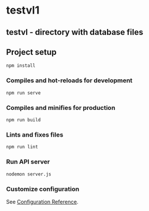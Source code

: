 # testvl1

## testvl - directory with database files

## Project setup
```
npm install
```

### Compiles and hot-reloads for development
```
npm run serve
```

### Compiles and minifies for production
```
npm run build
```

### Lints and fixes files
```
npm run lint
```

### Run API server
```
nodemon server.js
```

### Customize configuration
See [Configuration Reference](https://cli.vuejs.org/config/).
